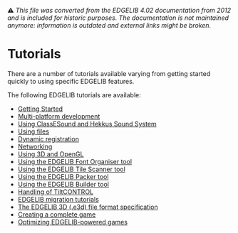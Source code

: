 :warning: _This file was converted from the EDGELIB 4.02 documentation from 2012 and is included for historic purposes. The documentation is not maintained anymore: information is outdated and external links might be broken._

# Tutorials

There are a number of tutorials available varying from getting started quickly to using specific EDGELIB features.

The following EDGELIB tutorials are available:

* [Getting Started](tutorials_gettingstarted.md)
* [Multi-platform development](tutorials_multiplatform.md)
* [Using ClassESound and Hekkus Sound System](tutorials_hekkus.md)
* [Using files](tutorials_files.md)
* [Dynamic registration](tutorial_rpn.md)
* [Networking](tutorials_network.md)
* [Using 3D and OpenGL](tutorials_3d.md)
* [Using the EDGELIB Font Organiser tool](tutorials_fonttool.md)
* [Using the EDGELIB Tile Scanner tool](tutorials_tilescanner.md)
* [Using the EDGELIB Packer tool](tutorials_edgepacker.md)
* [Using the EDGELIB Builder tool](tutorials_edgeide.md)
* [Handling of TiltCONTROL](tutorials_tiltcontrol.md)
* [EDGELIB migration tutorials](tutorials_migration.md)
* [The EDGELIB 3D (.e3d) file format specification](tutorials_e3dfile.md)
* [Creating a complete game](tutorials_blastar.md)
* [Optimizing EDGELIB-powered games](tutorials_optimization.md)

